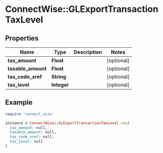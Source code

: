 # ConnectWise::GLExportTransactionTaxLevel

## Properties

| Name | Type | Description | Notes |
| ---- | ---- | ----------- | ----- |
| **tax_amount** | **Float** |  | [optional] |
| **taxable_amount** | **Float** |  | [optional] |
| **tax_code_xref** | **String** |  | [optional] |
| **tax_level** | **Integer** |  | [optional] |

## Example

```ruby
require 'connect_wise'

instance = ConnectWise::GLExportTransactionTaxLevel.new(
  tax_amount: null,
  taxable_amount: null,
  tax_code_xref: null,
  tax_level: null
)
```


